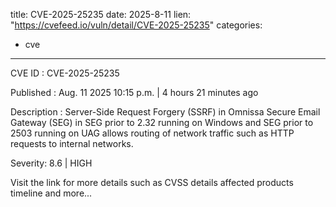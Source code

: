  
title: CVE-2025-25235
date: 2025-8-11
lien: "https://cvefeed.io/vuln/detail/CVE-2025-25235"
categories:
  - cve
---

CVE ID : CVE-2025-25235

Published :  Aug. 11
2025
10:15 p.m. | 4 hours
21 minutes ago

Description : Server-Side Request Forgery (SSRF) in Omnissa Secure Email Gateway (SEG) in SEG prior to 2.32 running on Windows and SEG prior to 2503 running on UAG allows routing of network traffic such as HTTP requests to internal networks.

Severity: 8.6 | HIGH

Visit the link for more details
such as CVSS details
affected products
timeline
and more...
